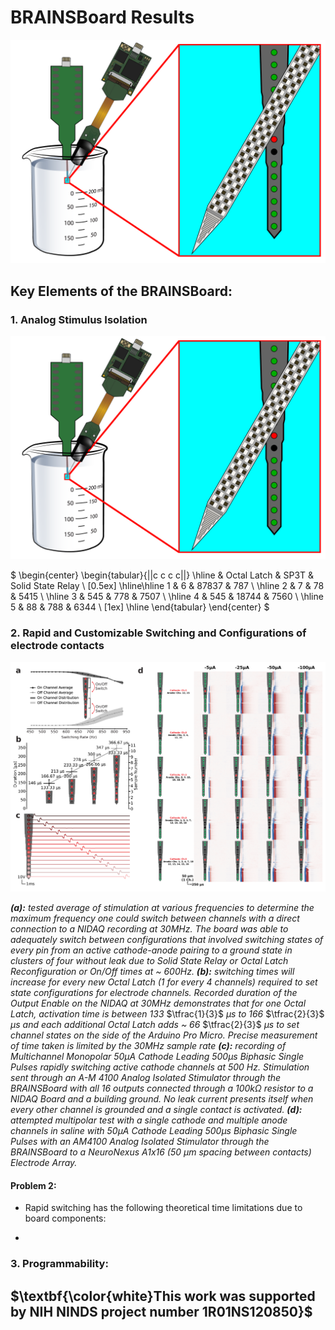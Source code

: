 # BRAINSBoard Results

<p align="center">
 <img src=/Results/Figures/ResultsExpSetup.png/>
</p>

## Key Elements of the BRAINSBoard:
### 1. Analog Stimulus Isolation

<p align="center">
 <img src=/Results/Figures/ResultsExpSetup.png/>
</p>

$
\begin{center}
\begin{tabular}{||c c c c||} 
 \hline
  & Octal Latch & SP3T & Solid State Relay \\ [0.5ex] 
 \hline\hline
 1 & 6 & 87837 & 787 \\ 
 \hline
 2 & 7 & 78 & 5415 \\
 \hline
 3 & 545 & 778 & 7507 \\
 \hline
 4 & 545 & 18744 & 7560 \\
 \hline
 5 & 88 & 788 & 6344 \\ [1ex] 
 \hline
\end{tabular}
\end{center}
$


### 2. Rapid and Customizable Switching and Configurations of electrode contacts

<p align="center">
 <img src=/Results/Figures/RapidSwitchingFigure.png/>
</p>

***(a):*** *tested average of stimulation at various frequencies to determine the maximum frequency one could switch between channels with a direct connection to a NIDAQ recording at 30MHz. The board was able to adequately switch between configurations that involved switching states of every pin from an active cathode-anode pairing to a ground state in clusters of four without leak due to Solid State Relay or Octal Latch Reconfiguration or On/Off times at ~ 600Hz.* ***(b):*** *switching times will increase for every new Octal Latch (1 for every 4 channels) required to set state configurations for electrode channels. Recorded duration of the Output Enable on the NIDAQ at 30MHz demonstrates that for one Octal Latch, activation time is between 133* $\tfrac{1}{3}\$ *μs to 166* $\tfrac{2}{3}$ *μs and each additional Octal Latch adds ~ 66* $\tfrac{2}{3}\$ *μs to set channel states on the side of the Arduino Pro Micro. Precise measurement of time taken is limited by the 30MHz sample rate* ***(c):*** *recording of Multichannel Monopolar 50µA Cathode Leading 500µs Biphasic Single Pulses rapidly switching active cathode channels at 500 Hz. Stimulation sent through an A-M 4100 Analog Isolated Stimulator through the BRAINSBoard with all 16 outputs connected through a 100kΩ resistor to a NIDAQ Board and a building ground. No leak current presents itself when every other channel is grounded and a single contact is activated.* ***(d):*** *attempted multipolar test with a single cathode and multiple anode channels in saline with 50µA Cathode Leading 500µs Biphasic Single Pulses with an AM4100 Analog Isolated Stimulator through the BRAINSBoard to a NeuroNexus A1x16 (50 µm spacing between contacts) Electrode Array.*

#### Problem 2:
 - Rapid switching has the following theoretical time limitations due to board components:

 - 

### 3. Programmability:

## $\textbf{\color{white}This work was supported by NIH NINDS project number 1R01NS120850}$
